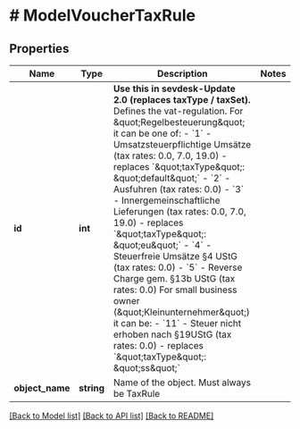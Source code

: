 # # ModelVoucherTaxRule

## Properties

Name | Type | Description | Notes
------------ | ------------- | ------------- | -------------
**id** | **int** | **Use this in sevdesk-Update 2.0 (replaces taxType / taxSet).**  Defines the vat-regulation. For \&quot;Regelbesteuerung\&quot; it can be one of:   - &#x60;1&#x60; - Umsatzsteuerpflichtige Umsätze (tax rates: 0.0, 7.0, 19.0) - replaces &#x60;\&quot;taxType\&quot;: \&quot;default\&quot;&#x60;   - &#x60;2&#x60; - Ausfuhren (tax rates: 0.0)   - &#x60;3&#x60; - Innergemeinschaftliche Lieferungen (tax rates: 0.0, 7.0, 19.0) - replaces &#x60;\&quot;taxType\&quot;: \&quot;eu\&quot;&#x60;   - &#x60;4&#x60; - Steuerfreie Umsätze §4 UStG (tax rates: 0.0)   - &#x60;5&#x60; - Reverse Charge gem. §13b UStG (tax rates: 0.0)  For small business owner (\&quot;Kleinunternehmer\&quot;) it can be:   - &#x60;11&#x60; - Steuer nicht erhoben nach §19UStG (tax rates: 0.0) - replaces &#x60;\&quot;taxType\&quot;: \&quot;ss\&quot;&#x60; |
**object_name** | **string** | Name of the object. Must always be TaxRule |

[[Back to Model list]](../../README.md#models) [[Back to API list]](../../README.md#endpoints) [[Back to README]](../../README.md)
